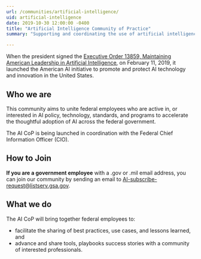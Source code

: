 ```yaml
---
url: /communities/artificial-intelligence/
uid: artificial-intelligence
date: 2019-10-30 12:00:00 -0400
title: "Artificial Intelligence Community of Practice"
summary: "Supporting and coordinating the use of artificial intelligence technologies in federal agencies."

---
```


When the president signed the [Executive Order 13859, Maintaining American Leadership in Artificial Intelligence](https://www.whitehouse.gov/presidential-actions/executive-order-maintaining-american-leadership-artificial-intelligence/), on February 11, 2019, it launched the American AI initiative to promote and protect AI technology and innovation in the United States. 

## Who we are

This community aims to unite federal employees who are active in, or interested in AI policy, technology, standards, and programs to accelerate the thoughtful adoption of AI across the federal government.

The AI CoP is being launched in coordination with the Federal Chief Information Officer (CIO).

## How to Join

**If you are a government employee** with a .gov or .mil email address, you can join our community by sending an email to [AI-subscribe-request@listserv.gsa.gov](mailto:AI-subscribe-request@listserv.gsa.gov?subject=AI%20listserv).

## What we do
The AI CoP will bring together federal employees to:

- facilitate the sharing of best practices, use cases, and lessons learned, and
- advance and share tools, playbooks success stories with a community of interested professionals.
